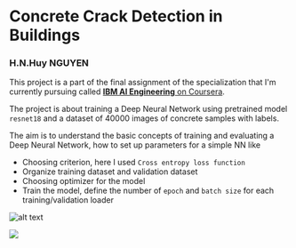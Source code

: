 # Concrete Crack Detection in Buildings
### H.N.Huy NGUYEN

This project is a part of the final assignment of the specialization that I'm currently pursuing called [**IBM AI Engineering** on Coursera]("https://www.coursera.org/professional-certificates/ai-engineer").

The project is about training a Deep Neural Network using pretrained model <code>resnet18</code> and a dataset of 40000 images of concrete samples with labels.

The aim is to understand the basic concepts of training and evaluating a Deep Neural Network, how to set up parameters for a simple NN like
<ul>
  <li>Choosing criterion, here I used <code>Cross entropy loss function</code></li>
  <li>Organize training dataset and validation dataset</li>
  <li>Choosing optimizer for the model</li>
  <li>Train the model, define the number of <code>epoch</code> and <code>batch size</code> for each training/validation loader</li>
</ul>

![alt text](https://github.com/nhathuy25/ConcreteCrackClassification/imgs/loss_by_iteration.png)

<img src="./imgs/loss_by_iteration">
